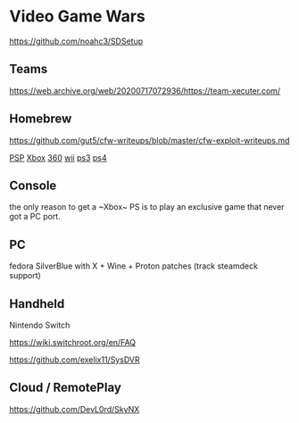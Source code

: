 # Video Game Wars

https://github.com/noahc3/SDSetup

## Teams

https://web.archive.org/web/20200717072936/https://team-xecuter.com/

## Homebrew

https://github.com/gut5/cfw-writeups/blob/master/cfw-exploit-writeups.md

[PSP](https://www.youtube.com/watch?v=INdUZk4NFIA)
[Xbox](https://www.youtube.com/watch?v=6fOjGLCctEY) 
[360](https://www.youtube.com/watch?v=uxjpmc8ZIxM)
[wii](https://www.youtube.com/watch?v=0rjaiNIc4W8)
[ps3](https://www.youtube.com/watch?v=DUGGJpn2_zY)
[ps4](https://www.youtube.com/watch?v=QMiubC6LdTA)

## Console

the only reason to get a ~Xbox~ PS is to play an exclusive game that never got a PC port.

## PC

fedora SilverBlue with X + Wine + Proton patches (track steamdeck support)

## Handheld

Nintendo Switch

https://wiki.switchroot.org/en/FAQ

https://github.com/exelix11/SysDVR

## Cloud / RemotePlay

https://github.com/DevL0rd/SkyNX
